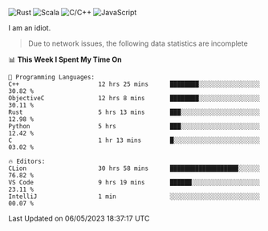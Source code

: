 ![Rust](https://img.shields.io/badge/Rust-000000?style=flat-square&logo=rust&logoColor=white)
![Scala](https://img.shields.io/badge/Scala-DC322F?style=flat-square&logo=Scala)
![C/C++](https://img.shields.io/badge/C++-00599c?style=flat-square&logo=C%2B%2B)
![JavaScript](https://img.shields.io/badge/JavaScript-323330?style=flat-square&logo=javascript&logoColor=F7DF1E)

I am an idiot.

> Due to network issues, the following data statistics are incomplete

<!--START_SECTION:waka-->
📊 **This Week I Spent My Time On** 

```text
💬 Programming Languages: 
C++                      12 hrs 25 mins      ████████░░░░░░░░░░░░░░░░░   30.82 % 
ObjectiveC               12 hrs 8 mins       ████████░░░░░░░░░░░░░░░░░   30.11 % 
Rust                     5 hrs 13 mins       ███░░░░░░░░░░░░░░░░░░░░░░   12.98 % 
Python                   5 hrs               ███░░░░░░░░░░░░░░░░░░░░░░   12.42 % 
C                        1 hr 13 mins        █░░░░░░░░░░░░░░░░░░░░░░░░   03.02 % 

🔥 Editors: 
CLion                    30 hrs 58 mins      ███████████████████░░░░░░   76.82 % 
VS Code                  9 hrs 19 mins       ██████░░░░░░░░░░░░░░░░░░░   23.11 % 
IntelliJ                 1 min               ░░░░░░░░░░░░░░░░░░░░░░░░░   00.07 % 
```


 Last Updated on 06/05/2023 18:37:17 UTC
<!--END_SECTION:waka-->

